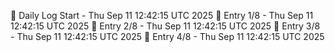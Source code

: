 📅 Daily Log Start - Thu Sep 11 12:42:15 UTC 2025
📌 Entry 1/8 - Thu Sep 11 12:42:15 UTC 2025
📌 Entry 2/8 - Thu Sep 11 12:42:15 UTC 2025
📌 Entry 3/8 - Thu Sep 11 12:42:15 UTC 2025
📌 Entry 4/8 - Thu Sep 11 12:42:15 UTC 2025
